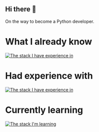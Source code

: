 ## Hi there 👋

On the way to become a Python developer.



# What I already know
[![The stack I have experience in](https://skillicons.dev/icons?i=git,linux,bash,js,html,css,angular,typescript)](https://skillicons.dev)

# Had experience with
[![The stack I have experience in](https://skillicons.dev/icons?i=html,css,js,angular,typescript)](https://skillicons.dev)

# Currently learning
[![The stack I'm learning](https://skillicons.dev/icons?i=python,postgresql,django,docker,bootstrap,redis,celery)](https://skillicons.dev)




<!--
**XQZmeSIR/XQZmeSIR** is a ✨ _special_ ✨ repository because its `README.md` (this file) appears on your GitHub profile.

Here are some ideas to get you started:

- 🔭 I’m currently working on ...
- 🌱 I’m currently learning ...
- 👯 I’m looking to collaborate on ...
- 🤔 I’m looking for help with ...
- 💬 Ask me about ...
- 📫 How to reach me: ...
- 😄 Pronouns: ...
- ⚡ Fun fact: ...
-->
